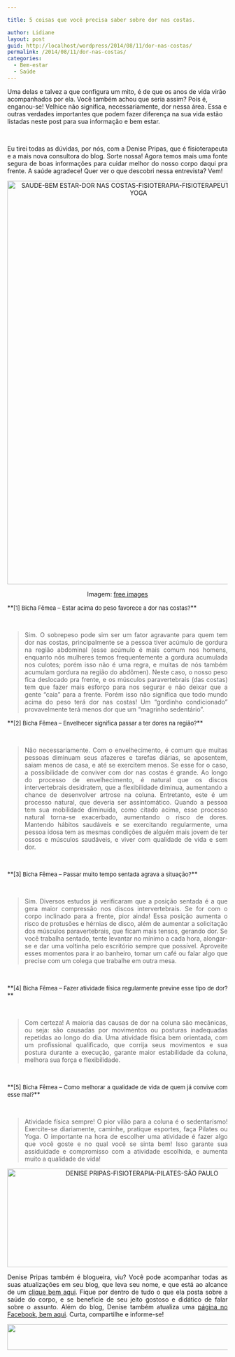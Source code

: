 ```yaml
---

title: 5 coisas que você precisa saber sobre dor nas costas.

author: Lidiane
layout: post
guid: http://localhost/wordpress/2014/08/11/dor-nas-costas/
permalink: /2014/08/11/dor-nas-costas/
categories:
  - Bem-estar
  - Saúde
---
```

Uma delas e talvez a que configura um mito, é de que os anos de vida virão acompanhados por ela. Você também achou que seria assim? Pois é, enganou-se! Velhice não significa, necessariamente, dor nessa área. Essa e outras verdades importantes que podem fazer diferença na sua vida estão listadas neste post para sua informação e bem estar.

&nbsp;

<p align="justify">
  Eu tirei todas as dúvidas, por nós, com a Denise Pripas, que é fisioterapeuta e a mais nova consultora do blog. Sorte nossa! Agora temos mais uma fonte segura de boas informações para cuidar melhor do nosso corpo daqui pra frente. A saúde agradece! Quer ver o que descobri nessa entrevista? Vem!
</p>

<!--more-->

<p align="center">
  <a href="http://www.trololodemulher.com.br/blog/wp-content/uploads/2014/07/SAUDE-BEM-ESTAR-DOR-NAS-COSTAS-FISIOTERAPIA-FISIOTERAPEUTA-PILATES-YOGA.jpg"><img class="alignnone size-full wp-image-10266" src="http://www.trololodemulher.com.br/blog/wp-content/uploads/2014/07/SAUDE-BEM-ESTAR-DOR-NAS-COSTAS-FISIOTERAPIA-FISIOTERAPEUTA-PILATES-YOGA.jpg" alt="SAUDE-BEM ESTAR-DOR NAS COSTAS-FISIOTERAPIA-FISIOTERAPEUTA-PILATES-YOGA" width="600" height="921" /></a>
</p>

<p align="center">
  Imagem: <a href="http://www.freeimages.com/" target="_blank">free images</a>
</p>

<p align="justify">
  **<span style="font-size: small;">[1] Bicha Fêmea &#8211; Estar acima do peso favorece a dor nas costas?</span>**
</p>

&nbsp;

> <p style="text-align: justify;">
>   Sim. O sobrepeso pode sim ser um fator agravante para quem tem dor nas costas, principalmente se a pessoa tiver acúmulo de gordura na região abdominal (esse acúmulo é mais comum nos homens, enquanto nós mulheres temos frequentemente a gordura acumulada nos culotes; porém isso não é uma regra, e muitas de nós também acumulam gordura na região do abdômen). Neste caso, o nosso peso fica deslocado pra frente, e os músculos paravertebrais (das costas) tem que fazer mais esforço para nos segurar e não deixar que a gente &#8220;caia&#8221; para a frente. Porém isso não significa que todo mundo acima do peso terá dor nas costas! Um &#8220;gordinho condicionado&#8221; provavelmente terá menos dor que um &#8220;magrinho sedentário&#8221;.
> </p>

<p align="justify">
  **<span style="font-size: small;">[2] Bicha Fêmea &#8211; Envelhecer significa passar a ter dores na região?</span>**
</p>

&nbsp;

> <p align="justify">
>   Não necessariamente. Com o envelhecimento, é comum que muitas pessoas diminuam seus afazeres e tarefas diárias, se aposentem, saiam menos de casa, e até se exercitem menos. Se esse for o caso, a possibilidade de conviver com dor nas costas é grande. Ao longo do processo de envelhecimento, é natural que os discos intervertebrais desidratem, que a flexibilidade diminua, aumentando a chance de desenvolver artrose na coluna. Entretanto, este é um processo natural, que deveria ser assintomático. Quando a pessoa tem sua mobilidade diminuída, como citado acima, esse processo natural torna-se exacerbado, aumentando o risco de dores. Mantendo hábitos saudáveis e se exercitando regularmente, uma pessoa idosa tem as mesmas condições de alguém mais jovem de ter ossos e músculos saudáveis, e viver com qualidade de vida e sem dor.
> </p>

&nbsp;

<p align="justify">
  **<span style="font-size: small;">[3] Bicha Fêmea &#8211; Passar muito tempo sentada agrava a situação?</span>**
</p>

&nbsp;

> <p align="justify">
>   Sim. Diversos estudos já verificaram que a posição sentada é a que gera maior compressão nos discos intervertebrais. Se for com o corpo inclinado para a frente, pior ainda! Essa posição aumenta o risco de protusões e hérnias de disco, além de aumentar a solicitação dos músculos paravertebrais, que ficam mais tensos, gerando dor. Se você trabalha sentado, tente levantar no mínimo a cada hora, alongar-se e dar uma voltinha pelo escritório sempre que possível. Aproveite esses momentos para ir ao banheiro, tomar um café ou falar algo que precise com um colega que trabalhe em outra mesa.
> </p>

&nbsp;

<p align="justify">
  **<span style="font-size: small;">[4] Bicha Fêmea &#8211; Fazer atividade física regularmente previne esse tipo de dor?</span>**
</p>

&nbsp;

> <p align="justify">
>   Com certeza! A maioria das causas de dor na coluna são mecânicas, ou seja: são causadas por movimentos ou posturas inadequadas repetidas ao longo do dia. Uma atividade física bem orientada, com um profissional qualificado, que corrija seus movimentos e sua postura durante a execução, garante maior estabilidade da coluna, melhora sua força e flexibilidade.
> </p>

&nbsp;

<p align="justify">
  **<span style="font-size: small;">[5] Bicha Fêmea &#8211; Como melhorar a qualidade de vida de quem já convive com esse mal?</span>**
</p>

&nbsp;

> <p align="justify">
>   Atividade física sempre! O pior vilão para a coluna é o sedentarismo! Exercite-se diariamente, caminhe, pratique esportes, faça Pilates ou Yoga. O importante na hora de escolher uma atividade é fazer algo que você goste e no qual você se sinta bem! Isso garante sua assiduidade e compromisso com a atividade escolhida, e aumenta muito a qualidade de vida!
> </p>

<p align="center">
  <a href="http://www.trololodemulher.com.br/blog/wp-content/uploads/2014/07/DENISE-PRIPAS-FISIOTERAPIA-PILATES-SÃO-PAULO.png"><img class="alignnone size-full wp-image-10265" src="http://www.trololodemulher.com.br/blog/wp-content/uploads/2014/07/DENISE-PRIPAS-FISIOTERAPIA-PILATES-SÃO-PAULO.png" alt="DENISE PRIPAS-FISIOTERAPIA-PILATES-SÃO PAULO" width="600" height="225" /></a>
</p>

<p align="justify">
  Denise Pripas também é blogueira, viu? Você pode acompanhar todas as suas atualizações em seu blog, que leva seu nome, e que está ao alcance de um <a href="http://www.fisioterapiadenisepripas.blogspot.com.br/" target="_blank">clique bem aqui</a>. Fique por dentro de tudo o que ela posta sobre a saúde do corpo, e se beneficie de seu jeito gostoso e didático de falar sobre o assunto. Além do blog, Denise também atualiza uma <a href="https://www.facebook.com/fisioterapia.denisepripas/timeline" target="_blank">página no Facebook, bem aqui</a>. Curta, compartilhe e informe-se!
</p>

<p align="center">
  <a href="http://feedburner.google.com/fb/a/mailverify?uri=blogbichafemea&loc=pt_BR" target="_blank"><img class="alignnone size-full wp-image-8451" title="Assine o Bicha Fêmea grátis!" src="http://www.trololodemulher.com.br/blog/wp-content/uploads/2012/01/rodapé.png" alt="" width="600" height="59" /></a>
</p>

&nbsp;

<p align="center">